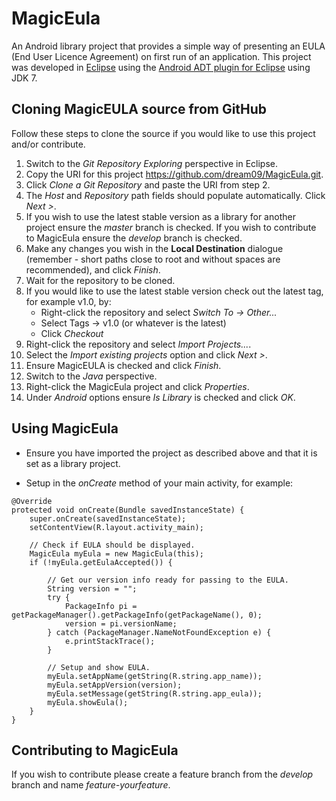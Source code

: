 MagicEula
=========
An Android library project that provides a simple way of presenting an EULA (End User Licence Agreement) on first run of an application.  This project was developed in [Eclipse](http://www.eclipse.org/downloads/) using the [Android ADT plugin for Eclipse](http://developer.android.com/sdk/installing/installing-adt.html) using JDK 7.


Cloning MagicEULA source from GitHub
------------------------------------
Follow these steps to clone the source if you would like to use this project and/or contribute.

1. Switch to the *Git Repository Exploring* perspective in Eclipse.
2. Copy the URI for this project https://github.com/dream09/MagicEula.git.
3. Click *Clone a Git Repository* and paste the URI from step 2.
4. The *Host* and *Repository* path fields should populate automatically. Click *Next >*.
5. If you wish to use the latest stable version as a library for another project ensure the *master* branch is checked. If you wish to contribute to MagicEula ensure the *develop* branch is checked.
6. Make any changes you wish in the **Local Destination** dialogue (remember - short paths close to root and without spaces are recommended), and click *Finish*.
7. Wait for the repository to be cloned.
8. If you would like to use the latest stable version check out the latest tag, for example v1.0, by:
	- Right-click the repository and select *Switch To → Other...*
	- Select Tags → v1.0 (or whatever is the latest)
	- Click *Checkout*
9. Right-click the repository and select *Import Projects...*.
10. Select the *Import existing projects* option and click *Next >*.
11. Ensure MagicEULA is checked and click *Finish*.
12. Switch to the *Java* perspective.
13. Right-click the MagicEula project and click *Properties*.
14. Under *Android* options ensure *Is Library* is checked and click *OK*.


Using MagicEula
---------------
* Ensure you have imported the project as described above and that it is set as a library project.

* Setup in the *onCreate* method of your main activity, for example:
```
@Override
protected void onCreate(Bundle savedInstanceState) {
    super.onCreate(savedInstanceState);
    setContentView(R.layout.activity_main);

	// Check if EULA should be displayed.
    MagicEula myEula = new MagicEula(this);
    if (!myEula.getEulaAccepted()) {
    	
    	// Get our version info ready for passing to the EULA.
        String version = "";
        try {
        	PackageInfo pi = getPackageManager().getPackageInfo(getPackageName(), 0);
        	version = pi.versionName;
        } catch (PackageManager.NameNotFoundException e) {
            e.printStackTrace();
        }
        
        // Setup and show EULA.
        myEula.setAppName(getString(R.string.app_name));
        myEula.setAppVersion(version);
        myEula.setMessage(getString(R.string.app_eula));
        myEula.showEula();
    }
}
```


Contributing to MagicEula
---------------------------------

If you wish to contribute please create a feature branch from the *develop* branch and name *feature-yourfeature*.
